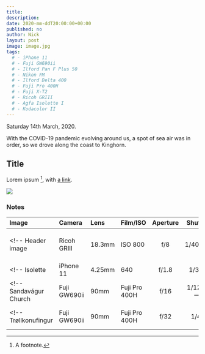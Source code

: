 ```yaml
---
title: 
description: 
date: 2020-mm-ddT20:00:00+00:00
published: no
author: Nick
layout: post
image: image.jpg
tags:
  # - iPhone 11
  # - Fuji GW690ii
  # - Ilford Pan F Plus 50
  # - Nikon FM
  # - Ilford Delta 400
  # - Fuji Pro 400H
  # - Fuji X-T2
  # - Ricoh GRIII
  # - Agfa Isolette I
  # - Kodacolor II
---
```

Saturday 14th March, 2020. 

With the COVID-19 pandemic evolving around us, a spot of sea air was in order, so we drove along the coast to Kinghorn.

## Title
Lorem ipsum [^1], with [a link](https://alink.com). 

![]({{site.baseurl}}/img/an-image.jpg)

### Notes
[^1]: A footnote.

Image|Camera|Lens|Film/ISO|Aperture|Shutter|Comment
:----|:-----|:---|:---|:------:|:----:|:------
<!-- Header image|Ricoh GRIII|18.3mm|ISO 800|f/8|1/4000s|pp in Capture One Pro 20 -->
<!-- Isolette|iPhone 11|4.25mm|640|f/1.8|1/30s| -->
<!-- Sandavágur Church|Fuji GW690ii|90mm|Fuji Pro 400H|f/16|1/125s -->
<!-- Trøllkonufingur|Fuji GW690ii|90mm|Fuji Pro 400H|f/32|1/4s|PP in [Iridient](https://www.iridientdigital.com/) -->
